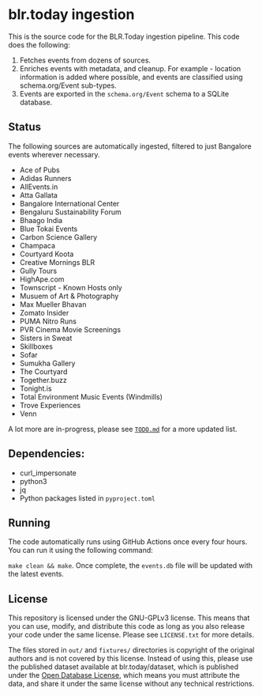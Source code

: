 # blr.today ingestion

This is the source code for the BLR.Today ingestion pipeline. This code does the following:

1. Fetches events from dozens of sources.
2. Enriches events with metadata, and cleanup. For example - location information is added where possible,
   and events are classified using schema.org/Event sub-types.
3. Events are exported in the `schema.org/Event` schema to a SQLite database.

## Status

The following sources are automatically ingested, filtered to just Bangalore events
wherever necessary.

- Ace of Pubs
- Adidas Runners
- AllEvents.in
- Atta Gallata
- Bangalore International Center
- Bengaluru Sustainability Forum
- Bhaago India
- Blue Tokai Events
- Carbon Science Gallery
- Champaca
- Courtyard Koota
- Creative Mornings BLR
- Gully Tours
- HighApe.com
- Townscript - Known Hosts only
- Musuem of Art & Photography
- Max Mueller Bhavan
- Zomato Insider
- PUMA Nitro Runs
- PVR Cinema Movie Screenings
- Sisters in Sweat
- Skillboxes
- Sofar
- Sumukha Gallery
- The Courtyard
- Together.buzz
- Tonight.is
- Total Environment Music Events (Windmills)
- Trove Experiences
- Venn

A lot more are in-progress, please see [`TODO.md`](TODO.md) for a more updated list.

## Dependencies:

- curl_impersonate
- python3
- jq
- Python packages listed in `pyproject.toml`

## Running

The code automatically runs using GitHub Actions once every four hours. You can run it using the following command:

`make clean && make`. Once complete, the `events.db` file will be updated with the latest events.

## License

This repository is licensed under the GNU-GPLv3 license. This means that you can use, modify, and distribute this code as long as you also release your code under the same license. Please see `LICENSE.txt` for more details.

The files stored in `out/` and `fixtures/` directories is copyright of the original authors and is not covered by this license. Instead of using this, please use the published dataset available at
blr.today/dataset, which is published under the [Open Database License](https://opendatacommons.org/licenses/odbl/1.0/), which means you must attribute the data, and share it under the same license without any technical
restrictions.
